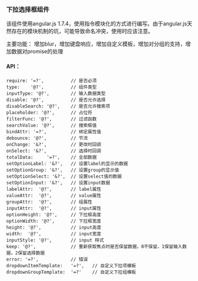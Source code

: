 ### 下拉选择框组件

该组件使用angular.js 1.7.4，使用指令模块化的方式进行编写。由于angular.js天然存在的模块机制的坑，可能导致命名冲突，使用时应该注意。

主要功能： 增加blur，增加键盘响应，增加自定义模板，增加对分组的支持，增加数据对promise的处理

#### API：

    require: '=?',          // 是否必须
    type:    '@?',          // 组件类型
    inputType: '@?',        // 输入数据类型
    disable: '@?',          // 是否允许选择
    disableSearch: '@?',    // 是否允许搜索项
    placeholder: '@?',      // 占位符
    filterFunc: '@?',       // 过滤函数
    searchValue: '@?',      // 搜索框值
    bindAttr: '=?',         // 绑定属性值
    debounce: '@?',         // 节流
    onChange: '&?',         // 更改时回调
    onSelect: '&?',         // 选择时回调
    totalData:     '=?',    // 全部数据
    setOptionLabel: '&?',   // 设置label的显示的数据
    setOptionGroup: '&?',   // 设置group的显示值
    setOptionSelect: '&?',  // 设置select值的数据
    setOptionInput: '&?',   // 设置input数据
    labelAttr:  '@?',       // label属性
    valueAttr:  '@?',       // value属性
    groupAttr:  '@?',       // 组属性
    inputAttr:  '@?',       // input属性
    optionHeight: '@?',     // 下拉框高度
    optionWidth: '@?',      // 下拉框宽度
    height: '@?',           // input高度
    width:  '@?',           // input宽度
    inputStyle: '@?',       // input 样式
    keep: '@?',             // 重新获取焦点时是否保留数据，0不保留，1保留输入数据，2保留选择数据
    error: '=?',            // 错误
    dropdownItemTemplate:   '=?',   // 自定义下拉项模板
    dropdownGroupTemplate:  '=?'    // 自定义下拉组模板
